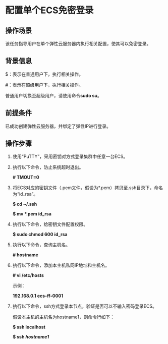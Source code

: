 # 配置单个ECS免密登录<a name="ZH-CN_TOPIC_0062552876"></a>

## 操作场景<a name="section5226638417947"></a>

该任务指导用户在单个弹性云服务器内执行相关配置，使其可以免密登录。

## 背景信息<a name="section1279263219365"></a>

$：表示在普通用户下，执行相关操作。

\#：表示在超级用户下，执行相关操作。

普通用户切换至超级用户，请使用命令**sudo su**。

## 前提条件<a name="section22262618171127"></a>

已成功创建弹性云服务器，并绑定了弹性IP进行登录。

## 操作步骤<a name="section54197928171645"></a>

1.  使用“PuTTY”，采用密钥对方式登录集群中任意一台ECS。
2.  执行以下命令，防止系统超时退出。

    **\# TMOUT=0**

3.  将ECS对应的密钥文件（.pem文件，假设为\*.pem）拷贝至.ssh目录下，命名为“id\_rsa”。

    **$ cd \~/.ssh**

    **$ mv \*.pem id\_rsa**

4.  执行以下命令，给密钥文件配置权限。

    **$ sudo chmod 600 id\_rsa**

5.  执行以下命令，查询主机名。

    **\# hostname**

6.  执行以下命令，添加本主机私网IP地址和主机名。

    **\# vi /etc/hosts**

    示例：

    **192.168.0.1 ecs-ff-0001**

7.  执行以下命令，ssh方式登录本节点，验证是否可以不输入密码登录ECS。

    假设本主机的主机名为hostname1，则命令行如下：

    **$ ssh localhost**

    **$ ssh  _hostname1_**


